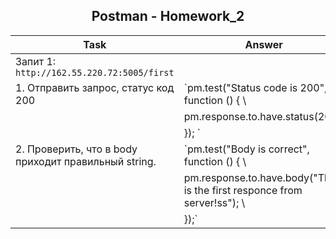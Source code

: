 <h2 align="center"> Postman - Homework_2</h2>

|Task                                                        |                       Answer                                                          |
| -------------------------------------------------------    | --------------------------------------------------------------------------------------|
| Запит 1: `http://162.55.220.72:5005/first`                 |                                                | 
|   1. Отправить запрос, cтатус код 200                      |  `pm.test("Status code is 200", function () {  \                                      |
|                                                            |    pm.response.to.have.status(200);                                                   |
|                                                            |    }); `                                                                              |
|   2. Проверить, что в body приходит правильный string.     |  `pm.test("Body is correct", function () { \                                          |
|                                                            |   pm.response.to.have.body("This is the first responce from server!ss"); \            |
|                                                            |   });`                                                                                |
